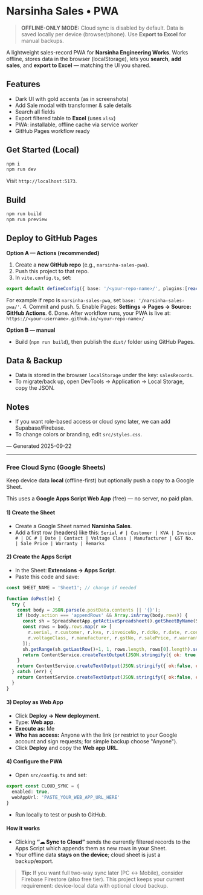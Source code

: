 # Narsinha Sales • PWA

> **OFFLINE-ONLY MODE:** Cloud sync is disabled by default. Data is saved locally per device (browser/phone). Use **Export to Excel** for manual backups.



A lightweight sales-record PWA for **Narsinha Engineering Works**. Works offline, stores data in the browser (localStorage), lets you **search**, **add sales**, and **export to Excel** — matching the UI you shared.

## Features
- Dark UI with gold accents (as in screenshots)
- Add Sale modal with transformer & sale details
- Search all fields
- Export filtered table to **Excel** (uses `xlsx`)
- PWA: installable, offline cache via service worker
- GitHub Pages workflow ready

## Get Started (Local)
```bash
npm i
npm run dev
```
Visit `http://localhost:5173`.

## Build
```bash
npm run build
npm run preview
```

## Deploy to GitHub Pages

**Option A — Actions (recommended)**

1. Create a **new GitHub repo** (e.g., `narsinha-sales-pwa`).
2. Push this project to that repo.
3. In `vite.config.ts`, set:
```ts
export default defineConfig({ base: '/<your-repo-name>/', plugins:[react()] })
```
For example if repo is `narsinha-sales-pwa`, set `base: '/narsinha-sales-pwa/'`.
4. Commit and push.
5. Enable Pages: **Settings → Pages → Source: GitHub Actions**.
6. Done. After workflow runs, your PWA is live at:
`https://<your-username>.github.io/<your-repo-name>/`

**Option B — manual**
- Build (`npm run build`), then publish the `dist/` folder using GitHub Pages.

## Data & Backup
- Data is stored in the browser `localStorage` under the key: `salesRecords`.
- To migrate/back up, open DevTools → Application → Local Storage, copy the JSON.

## Notes
- If you want role-based access or cloud sync later, we can add Supabase/Firebase.
- To change colors or branding, edit `src/styles.css`.

— Generated 2025-09-22


---

### Free Cloud Sync (Google Sheets)

Keep device data **local** (offline-first) but optionally push a copy to a Google Sheet.

This uses a **Google Apps Script Web App** (free) — no server, no paid plan.

#### 1) Create the Sheet
- Create a Google Sheet named **Narsinha Sales**.
- Add a first row (headers) like this:
  `Serial # | Customer | KVA | Invoice # | DC # | Date | Contact | Voltage Class | Manufacturer | GST No. | Sale Price | Warranty | Remarks`

#### 2) Create the Apps Script
- In the Sheet: **Extensions → Apps Script**.
- Paste this code and save:

```javascript
const SHEET_NAME = 'Sheet1'; // change if needed

function doPost(e) {
  try {
    const body = JSON.parse(e.postData.contents || '{}');
    if (body.action === 'appendRows' && Array.isArray(body.rows)) {
      const sh = SpreadsheetApp.getActiveSpreadsheet().getSheetByName(SHEET_NAME);
      const rows = body.rows.map(r => [
        r.serial, r.customer, r.kva, r.invoiceNo, r.dcNo, r.date, r.contact,
        r.voltageClass, r.manufacturer, r.gstNo, r.salePrice, r.warranty, r.remarks
      ]);
      sh.getRange(sh.getLastRow()+1, 1, rows.length, rows[0].length).setValues(rows);
      return ContentService.createTextOutput(JSON.stringify({ ok: true, appended: rows.length })).setMimeType(ContentService.MimeType.JSON);
    }
    return ContentService.createTextOutput(JSON.stringify({ ok:false, error:'bad request' })).setMimeType(ContentService.MimeType.JSON);
  } catch (err) {
    return ContentService.createTextOutput(JSON.stringify({ ok:false, error:String(err) })).setMimeType(ContentService.MimeType.JSON);
  }
}
```

#### 3) Deploy as Web App
- Click **Deploy → New deployment**.
- Type: **Web app**.
- **Execute as:** Me
- **Who has access:** Anyone with the link (or restrict to your Google account and sign requests; for simple backup choose "Anyone").
- Click **Deploy** and copy the **Web app URL**.

#### 4) Configure the PWA
- Open `src/config.ts` and set:
```ts
export const CLOUD_SYNC = {
  enabled: true,
  webAppUrl: 'PASTE_YOUR_WEB_APP_URL_HERE'
}
```
- Run locally to test or push to GitHub.

#### How it works
- Clicking **“☁︎ Sync to Cloud”** sends the currently filtered records to the Apps Script which appends them as new rows in your Sheet.
- Your offline data **stays on the device**; cloud sheet is just a backup/export.

> **Tip:** If you want full two-way sync later (PC ↔ Mobile), consider Firebase Firestore (also free tier). This project keeps your current requirement: device-local data with optional cloud backup.

